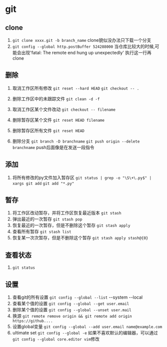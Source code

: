 # git


## clone
1. `git clone xxxx.git -b branch_name` clone貌似没办法只下载一个分支
2. `git config --global http.postBuffer 524288000` 
    当仓库比较大的时候,可能会出现'fatal: The remote end hung up unexpectedly'
    执行这一行再clone
## 删除
1. 取消工作区所有修改
`git reset --hard HEAD`
`git checkout -- .`
&#160;
2. 删除工作区中的未跟踪文件
`git clean -d -f`
&#160;
3. 取消工作区某个文件改动
`git checkout -- filename`
&#160;
4. 删除暂存区某个文件
`git reset HEAD filename`
&#160;
5. 删除暂存区所有文件
`git reset HEAD`

6. 删除分支
`git branch -D branchname`
`git push origin --delete branchname` push后面像是在发送一段指令

## 添加
1. 将所有修改的py文件加入暂存区
`git status | grep -o "\S\+\.py$" | xargs git add`
`git add "*.py"`


## 暂存
1. 将工作区改动暂存，并将工作区恢复最近版本 
`git stash`
2. 弹出最近的一次暂存
`git stash pop`
3. 恢复最近的一次暂存，但是不删除这个暂存
`git stash apply`
4. 查看所有暂存
`git stash list`
5. 恢复某一次次暂存，但是不删除这个暂存
`git stash apply stash@{0}`

## 查看状态
1. `git status`


## 设置
1. 查看git的所有设置
`git config --global --list` --system --local
2. 查看某个值的设置
`git config --global --get user.email`
3. 删除某个值的设置
`git config --global --unset user.mail`
4. 换源
`git remote remove origin && git remote add origin https://github....`
5. 设置global变量
`git config --global --add user.email name@example.com`
6. ultimate set
`git config --global -e`
如果不喜欢默认的编辑器，可以通过`git config --global core.editor vim`修改